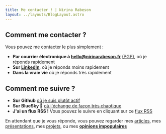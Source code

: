 ```yaml
---
title: Me contacter ! | Nirina Rabeson
layout: ../layouts/BlogLayout.astro
---
```

## Comment me contacter ?

Vous pouvez me contacter le plus simplement :

- **Par courrier électronique à [hello@nirinarabeson.fr](mailto:hello@nirinarabeson.fr)** [\(PGP\)](pgp), où je réponds rapidement
- **Sur [LinkedIn](https://www.linkedin.com/in/nirinarabeson/)**, où je réponds moins rapidement
- **Dans la vraie vie** où je réponds très rapidement

## Comment me suivre ?

- **Sur Github** [où je suis plutôt actif](https://github.com/Seboran)
- **Sur BlueSky 🌌** [où j'échange de façon très chaotique](https://bsky.app/profile/nirinarabeson.fr)
- **J'ai un flux RSS !** Vous pouvez le suivre en cliquant sur ce [flux RSS](rss.xml)

En attendant que je vous réponde, vous pouvez regarder mes [articles](/), mes [présentations](presentations), mes [projets](projets), ou mes **[opinions impopulaires](opinions-impopulaires)**
